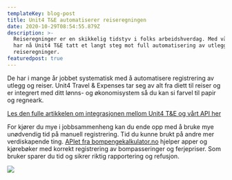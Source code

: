 ```yaml
---
templateKey: blog-post
title: Unit4 T&E automatiserer reiseregningen
date: 2020-10-29T08:54:55.879Z
description: >-
  Reiseregninger er en skikkelig tidstyv i folks arbeidshverdag. Med vårt API
  har nå Unit4 T&E tatt et langt steg mot full automatisering av utlegg og
  reiseregninger.
featuredpost: true
---
```

De har i mange år jobbet systematisk med å automatisere registrering av utlegg og reiser. Unit4 Travel & Expenses tar seg av alt fra diett til reiser og er integrert med ditt lønns- og økonomisystem så du kan si farvel til papir og regneark.

[Les den fulle artikkelen om integrasjonen mellom Unit4 T&E og vårt API her](https://timeandexpense.unit4.com/nb/news/fjerner-tidkrevende-registrering-av-bompasseringer)

For kjører du mye i jobbsammenheng kan du ende opp med å bruke mye unødvendig tid på manuell registrering. Tid du kunne brukt på andre mer verdiskapende ting. [APIet fra bompengekalkulator.no](https://om.bompengekalkulator.no/integrasjon) hjelper apper og kjørebøker med korrekt registrering av bompasseringer og ferjepriser. Som bruker sparer du tid og sikrer riktig rapportering og refusjon.

![](/img/bomstasjon_shutterstock.jpg)
